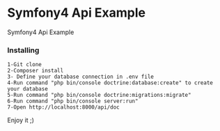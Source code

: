 # Symfony4 Api Example

Symfony4 Api Example

### Installing
```
1-Git clone
2-Composer install
3- Define your database connection in .env file
4-Run command "php bin/console doctrine:database:create" to create your database
5-Run command "php bin/console doctrine:migrations:migrate"
6-Run command "php bin/console server:run" 
7-Open http://localhost:8000/api/doc
```

Enjoy it ;)


